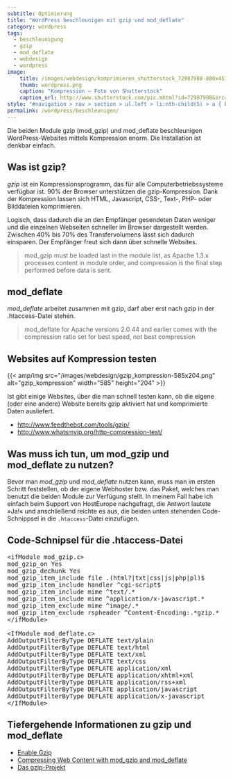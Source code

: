 ```yaml
---
subtitle: Optimierung
title: "WordPress beschleunigen mit gzip und mod_deflate"
category: wordpress
tags:
  - beschleunigung
  - gzip
  - mod_deflate
  - webdesign
  - wordpress
image:
    title: /images/webdesign/komprimieren_shutterstock_72987988-800x451.jpg
    thumb: wordpress.png
    caption: "Kompression – Foto von Shutterstock"
    caption_url: http://www.shutterstock.com/pic.mhtml?id=72987988&src=id
style: "#navigation > nav > section > ul.left > li:nth-child(5) > a { background: #82cbd0; color: #fff; }"
permalink: /wordpress/beschleunigen/
---
```

Die beiden Module gzip (mod\_gzip) und mod\_deflate beschleunigen WordPress-Websites mittels Kompression enorm. Die Installation ist denkbar einfach.
<!--more-->

## Was ist gzip?

*gzip* ist ein Kompressionsprogramm, das für alle Computerbetriebssysteme verfügbar ist. 90% der Browser unterstützen die gzip-Kompression. Dank der Kompression lassen sich HTML, Javascript, CSS-, Text-, PHP- oder Bilddateien komprimieren.

Logisch, dass dadurch die an den Empfänger gesendeten Daten weniger und die einzelnen Webseiten schneller im Browser dargestellt werden. Zwischen 40% bis 70% des Transfervolumens lässt sich dadurch einsparen. Der Empfänger freut sich dann über schnelle Websites.

> mod_gzip must be loaded last in the module list, as Apache 1.3.x processes content in module order, and compression is the final step performed before data is sent. 

## mod_deflate

*mod_deflate* arbeitet zusammen mit gzip, darf aber erst nach gzip in der .htaccess-Datei stehen.

> mod_deflate for Apache versions 2.0.44 and earlier comes with the compression ratio set for best speed, not best compression 

## Websites auf Kompression testen

{{< amp/img src="/images/webdesign/gzip_kompression-585x204.png" alt="gzip_kompression" width="585" height="204" >}}

Ist gibt einige Websites, über die man schnell testen kann, ob die eigene (oder eine andere) Website bereits gzip aktiviert hat und komprimierte Daten ausliefert.

* <http://www.feedthebot.com/tools/gzip/>
* <http://www.whatsmyip.org/http-compression-test/>

## Was muss ich tun, um mod\_gzip und mod\_deflate zu nutzen?

Bevor man *mod_gzip* und *mod_deflate* nutzen kann, muss man im ersten Schritt feststellen, ob der eigene Webhoster bzw. das Paket, welches man benutzt die beiden Module zur Verfügung stellt. In meinem Fall habe ich einfach beim Support von HostEurope nachgefragt, die Antwort lautete »Ja!« und anschließend reichte es aus, die beiden unten stehenden Code-Schnippsel in die `.htaccess`-Datei einzufügen.

## Code-Schnipsel für die .htaccess-Datei

<pre>&lt;ifModule mod_gzip.c&gt;
mod_gzip_on Yes
mod_gzip_dechunk Yes
mod_gzip_item_include file .(html?|txt|css|js|php|pl)$
mod_gzip_item_include handler ^cgi-script$
mod_gzip_item_include mime ^text/.*
mod_gzip_item_include mime ^application/x-javascript.*
mod_gzip_item_exclude mime ^image/.*
mod_gzip_item_exclude rspheader ^Content-Encoding:.*gzip.*
&lt;/ifModule&gt;

&lt;IfModule mod_deflate.c&gt;
AddOutputFilterByType DEFLATE text/plain
AddOutputFilterByType DEFLATE text/html
AddOutputFilterByType DEFLATE text/xml
AddOutputFilterByType DEFLATE text/css
AddOutputFilterByType DEFLATE application/xml
AddOutputFilterByType DEFLATE application/xhtml+xml
AddOutputFilterByType DEFLATE application/rss+xml
AddOutputFilterByType DEFLATE application/javascript
AddOutputFilterByType DEFLATE application/x-javascript
&lt;/IfModule&gt;
</pre>

## Tiefergehende Informationen zu gzip und mod_deflate

* [Enable Gzip][1]
* [Compressing Web Content with mod\_gzip and mod\_deflate][2]
* [Das gzip-Projekt][3]



 [1]: http://www.feedthebot.com/pagespeed/enable-compression.html
 [2]: http://www.linuxjournal.com/article/6802
 [3]: http://sourceforge.net/projects/mod-gzip/
